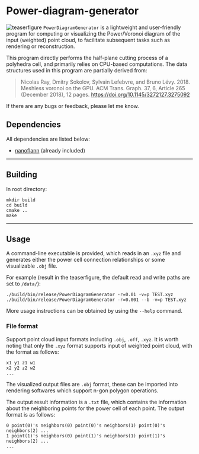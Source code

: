 # Power-diagram-generator
![teaserfigure](pic/teaserfigure.png)
`PowerDiagramGenerator` is a lightweight and user-friendly program for computing or visualizing the Power/Voronoi diagram of the input (weighted) point cloud, to facilitate subsequent tasks such as rendering or reconstruction.

This program directly performs the half-plane cutting process of a polyhedra cell, and primarily relies on CPU-based computations. The data structures used in this program are partially derived from:

> Nicolas Ray, Dmitry Sokolov, Sylvain Lefebvre, and Bruno Lévy. 2018. Meshless voronoi on the GPU. ACM Trans. Graph. 37, 6, Article 265 (December 2018), 12 pages. https://doi.org/10.1145/3272127.3275092

If there are any bugs or feedback, please let me know.
## Dependencies
All dependencies are listed below:
- [nanoflann](https://github.com/jlblancoc/nanoflann) (already included)
---
## Building
In root directory:
```
mkdir build
cd build
cmake ..
make
```
---
## Usage
A command-line executable is provided, which reads in an `.xyz` file and generates either the power cell connection relationships or some visualizable `.obj` file.

For example (result in the teaserfigure, the default read and write paths are set to `/data/`):
```
./build/bin/release/PowerDiagramGenerator -r=0.01 -v=p TEST.xyz
./build/bin/release/PowerDiagramGenerator -r=0.001 --b -v=p TEST.xyz
```
More usage instructions can be obtained by using the `--help` command.
### File format
Support point cloud input formats including `.obj`, `.off`, `.xyz`. It is worth noting that only the `.xyz` format supports input of weighted point cloud, with the format as follows:
```
x1 y1 z1 w1
x2 y2 z2 w2
...
```

The visualized output files are `.obj` format, these can be imported into rendering softwares which support n-gon polygon operations.

The output result information is a `.txt` file, which contains the information about the neighboring points for the power cell of each point. The output format is as follows:
```
0 point(0)'s neighbors(0) point(0)'s neighbors(1) point(0)'s neighbors(2) ...
1 point(1)'s neighbors(0) point(1)'s neighbors(1) point(1)'s neighbors(2) ...
...
```